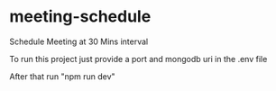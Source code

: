 # meeting-schedule
Schedule Meeting at 30 Mins interval

To run this project just provide a port and mongodb uri in the .env file

After that run "npm run dev"
